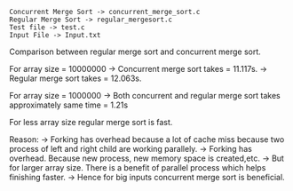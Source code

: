 ```
Concurrent Merge Sort -> concurrent_merge_sort.c
Regular Merge Sort -> regular_mergesort.c
Test file -> test.c
Input File -> Input.txt
```

Comparison between regular merge sort and concurrent merge sort.

For array size = 10000000
-> Concurrent merge sort takes = 11.117s.
-> Regular merge sort takes = 12.063s.

For array size = 1000000
-> Both concurrent and regular merge sort takes approximately same time = 1.21s

For less array size regular merge sort is fast.

Reason:
-> Forking has overhead because a lot of cache miss because two process of left and right child are working parallely.
-> Forking has overhead. Because new process, new memory space is created,etc.
-> But for larger array size. There is a benefit of parallel process which helps finishing faster.
-> Hence for big inputs concurrent merge sort is beneficial.

